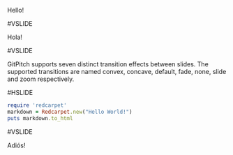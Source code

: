Hello!

#VSLIDE

Hola!

#VSLIDE

GitPitch supports seven distinct transition effects between slides. The supported transitions are named convex, concave, default, fade, none, slide and zoom respectively.

#HSLIDE

```ruby
require 'redcarpet'
markdown = Redcarpet.new("Hello World!")
puts markdown.to_html
```

#VSLIDE

Adiós!

